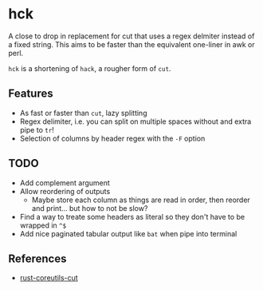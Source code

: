 # hck

A close to drop in replacement for cut that uses a regex delmiter instead of a fixed string. This aims to be faster than the equivalent one-liner in awk or perl.

`hck` is a shortening of `hack`, a rougher form of `cut`.


## Features

- As fast or faster than `cut`, lazy splitting
- Regex delimiter, i.e. you can split on multiple spaces without and extra pipe to `tr`!
- Selection of columns by header regex with the `-F` option

## TODO

- Add complement argument
- Allow reordering of outputs
  - Maybe store each column as things are read in order, then reorder and print... but how to not be slow?
- Find a way to treate some headers as literal so they don't have to be wrapped in `^$`
- Add nice paginated tabular output like `bat` when pipe into terminal

## References

- [rust-coreutils-cut](https://github.com/uutils/coreutils/blob/e48ff9dd9ee0d55da285f99d75f6169a5e4e7acc/src/uu/cut/src/cut.rs)
